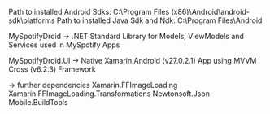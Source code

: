 

Path to installed Android Sdks: C:\Program Files (x86)\Android\android-sdk\platforms
Path to installed Java Sdk and Ndk: C:\Program Files\Android



MySpotifyDroid
-> .NET Standard Library for Models, ViewModels and Services used in MySpotify Apps


MySpotifyDroid.UI
-> Native Xamarin.Android (v27.0.2.1) App using MVVM Cross (v6.2.3) Framework

-> further dependencies
Xamarin.FFImageLoading
Xamarin.FFImageLoading.Transformations
Newtonsoft.Json
Mobile.BuildTools 